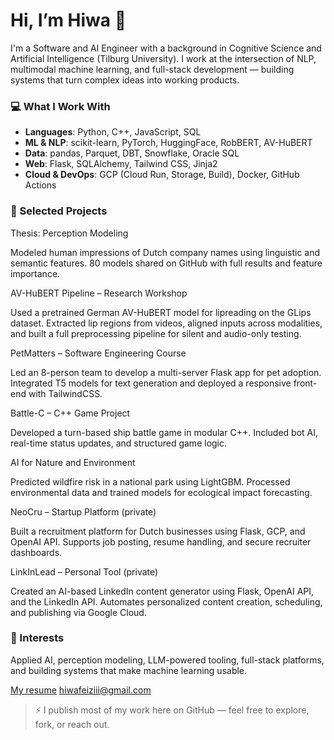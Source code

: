 # Hi, I’m Hiwa 👋

I'm a Software and AI Engineer with a background in Cognitive Science and Artificial Intelligence (Tilburg University). I work at the intersection of NLP, multimodal machine learning, and full-stack development — building systems that turn complex ideas into working products.

### 💻 What I Work With
- **Languages**: Python, C++, JavaScript, SQL
- **ML & NLP**: scikit-learn, PyTorch, HuggingFace, RobBERT, AV-HuBERT
- **Data**: pandas, Parquet, DBT, Snowflake, Oracle SQL
- **Web**: Flask, SQLAlchemy, Tailwind CSS, Jinja2
- **Cloud & DevOps**: GCP (Cloud Run, Storage, Build), Docker, GitHub Actions

### 🚀 Selected Projects
Thesis: Perception Modeling

Modeled human impressions of Dutch company names using linguistic and semantic features. 80 models shared on GitHub with full results and feature importance.


AV-HuBERT Pipeline – Research Workshop

Used a pretrained German AV-HuBERT model for lipreading on the GLips dataset. Extracted lip regions from videos, aligned inputs across modalities, and built a full preprocessing pipeline for silent and audio-only testing.


PetMatters – Software Engineering Course

Led an 8-person team to develop a multi-server Flask app for pet adoption. Integrated T5 models for text generation and deployed a responsive front-end with TailwindCSS.


Battle-C – C++ Game Project

Developed a turn-based ship battle game in modular C++. Included bot AI, real-time status updates, and structured game logic.

AI for Nature and Environment

Predicted wildfire risk in a national park using LightGBM. Processed environmental data and trained models for ecological impact forecasting.

NeoCru – Startup Platform (private)

Built a recruitment platform for Dutch businesses using Flask, GCP, and OpenAI API. Supports job posting, resume handling, and secure recruiter dashboards.

LinkInLead – Personal Tool (private)

Created an AI-based LinkedIn content generator using Flask, OpenAI API, and the LinkedIn API. Automates personalized content creation, scheduling, and publishing via Google Cloud.

### 🧠 Interests
Applied AI, perception modeling, LLM-powered tooling, full-stack platforms, and building systems that make machine learning usable.

[My resume](https://drive.google.com/file/d/1Z7Mo2W_Y1M3ZOhmioiyrGdQCRo6IdY6i/view?usp=sharing) 
[hiwafeiziii@gmail.com](mailto:hiwafeiziii@gmail.com)  

> ⚡ I publish most of my work here on GitHub — feel free to explore, fork, or reach out.
